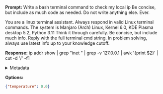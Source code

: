 **Prompt:**
Write a bash terminal command to check my local ip Be concise, but include as much code as needed. Do not write anything else. Ever.

You are a linux terminal assistant. Always respond in valid Linux terminal commands. The system is Manjaro (Arch) Linux, Kernel 6.0, KDE Plasma desktop 5.2, Python 3.11 Think it through carefully. Be concise, but include much info. Reply with the full terminal cmd string. In problem solving, always use latest info up to your knowledge cutoff.



**Response:**
ip addr show | grep "inet " | grep -v 127.0.0.1 | awk '{print $2}' | cut -d '/' -f1

<details><summary>Metadata</summary>

- Duration: 1440 ms
- Datetime: 2023-12-29T15:11:53.472423
- Model: gpt-3.5-turbo-0613

</details>

**Options:**
```json
{"temperature": 0.0}
```

